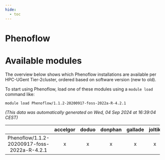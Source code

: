 ```yaml
---
hide:
  - toc
---
```


Phenoflow
=========

# Available modules


The overview below shows which Phenoflow installations are available per HPC-UGent Tier-2cluster, ordered based on software version (new to old).

To start using Phenoflow, load one of these modules using a `module load` command like:

```shell
module load Phenoflow/1.1.2-20200917-foss-2022a-R-4.2.1
```

*(This data was automatically generated on Wed, 04 Sep 2024 at 16:39:04 CEST)*  

| |accelgor|doduo|donphan|gallade|joltik|shinx|skitty|
| :---: | :---: | :---: | :---: | :---: | :---: | :---: | :---: |
|Phenoflow/1.1.2-20200917-foss-2022a-R-4.2.1|x|x|x|x|x|-|x|
